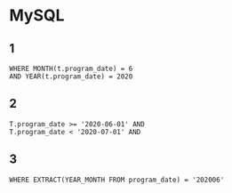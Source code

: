 # MySQL
## 1
```
WHERE MONTH(t.program_date) = 6
AND YEAR(t.program_date) = 2020
```

## 2
```
T.program_date >= '2020-06-01' AND
T.program_date < '2020-07-01' AND
```
## 3
```
WHERE EXTRACT(YEAR_MONTH FROM program_date) = '202006'
```

